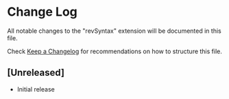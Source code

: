 # Change Log

All notable changes to the "revSyntax" extension will be documented in this file.

Check [Keep a Changelog](http://keepachangelog.com/) for recommendations on how to structure this file.

## [Unreleased]

- Initial release